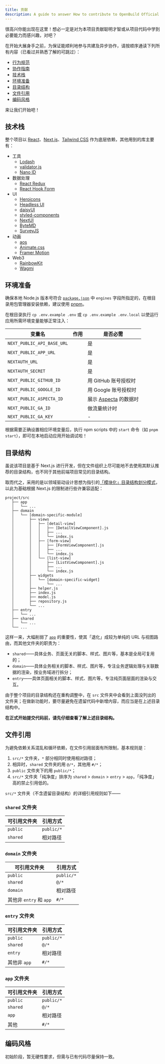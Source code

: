 ```yaml
---
title: 贡献
description: A guide to answer How to contribute to OpenBuild Official Website front-end project.
---
```


很高兴你能出现在这里！想必一定是对为本项目贡献聪明才智或从项目代码中学到必要能力而感兴趣，对吧？

在开始大展身手之前，为保证能顺利地参与共建及异步协作，请按顺序通读下列所有内容（已看过并熟悉了解的可跳过）：

- [行为规范](/zh/community/#行为规范)
- [协作指南](https://github.com/openbuildxyz/.github/blob/main/docs/collaboration/zh.md)
- [技术栈](#技术栈)
- [环境准备](#环境准备)
- [目录结构](#目录结构)
- [文件引用](#文件引用)
- [编码风格](#编码风格)

来让我们开始吧！

## 技术栈

整个项目以 [React](https://react.dev/)、[Next.js](https://nextjs.org/)、[Tailwind CSS](https://tailwindcss.com/) 作为底层依赖，其他用到的库主要有：

- 工具
  - [Lodash](https://lodash.com/)
  - [validator.js](https://github.com/validatorjs/validator.js)
  - [Nano ID](https://zelark.github.io/nano-id-cc/)
- 数据处理
  - [React Redux](https://react-redux.js.org/)
  - [React Hook Form](https://www.react-hook-form.com/)
- UI
  - [Heroicons](https://heroicons.com/)
  - [Headless UI](https://headlessui.com/v1)
  - [daisyUI](https://daisyui.com/)
  - [styled-components](https://styled-components.com/)
  - [NextUI](https://nextui.org/)
  - [ByteMD](https://bytemd.js.org/)
  - [SurveyJS](https://surveyjs.io/)
- 动画
  - [aos](https://michalsnik.github.io/aos/)
  - [Animate.css](https://animate.style/)
  - [Framer Motion](https://www.framer.com/motion/)
- Web3
  - [RainbowKit](https://www.rainbowkit.com/)
  - [Wagmi](https://wagmi.sh/)

## 环境准备

确保本地 Node.js 版本号符合 [`package.json`](../../package.json) 中 `engines` 字段所指定的，在根目录用包管理器安装依赖，建议使用 [pnpm](https://pnpm.io)。

在根目录执行 `cp .env.example .env` 或 `cp .env.example .env.local` 以使运行应用所需环境变量能够正常注入：

| 变量名 | 作用 | 是否必需 |
| --- | --- | --- |
| `NEXT_PUBLIC_API_BASE_URL` |  | 是 |
| `NEXT_PUBLIC_APP_URL` |  | 是 |
| `NEXTAUTH_URL` |  | 是 |
| `NEXTAUTH_SECRET` |  | 是 |
| `NEXT_PUBLIC_GITHUB_ID` |  | 用 GitHub 账号授权时 |
| `NEXT_PUBLIC_GOOGLE_ID` |  | 用 Google 账号授权时 |
| `NEXT_PUBLIC_ASPECTA_ID` |  | 展示 [Aspecta](https://aspecta.id) 的数据时 |
| `NEXT_PUBLIC_GA_ID` |  | 做流量统计时 |
| `NEXT_PUBLIC_GA_KEY` |  | - |

根据需要正确设置相应环境变量后，执行 npm scripts 中的 `start` 命令（如 `pnpm start`），即可在本地启动应用开始调试啦！

## 目录结构

虽说该项目是基于 Next.js 进行开发，但在文件组织上尽可能地不去使用其默认推荐的目录结构，也不同于其他前端项目常见的目录结构。

取而代之，采用的是以领域驱动设计思想为指引的[「模块化」目录结构划分模式](https://ourai.ws/posts/patterns-of-directory-structure-in-frontend-projects/#section-4)，以此为基础根据 Next.js 的限制进行些许兼容适配：

```
project/src
   ├── app
   │   └── ...
   ├── domain
   │   └── [domain-specific-module]
   │       ├── views
   │       │   ├── [detail-view]
   │       │   │   ├── [DetailViewComponent].js
   │       │   │   ├── ...
   │       │   │   └── index.js
   │       │   ├── [form-view]
   │       │   │   ├── [FormViewComponent].js
   │       │   │   ├── ...
   │       │   │   └── index.js
   │       │   └── [list-view]
   │       │       ├── [ListViewComponent].js
   │       │       ├── ...
   │       │       └── index.js
   │       ├── widgets
   │       │   └── [domain-specific-widget]
   │       │       └── ...
   │       ├── helper.js
   │       ├── index.js
   │       ├── model.js
   │       ├── repository.js
   │       └── ...
   ├── entry
   │   └── ...
   ├── shared
   │   └── ...
   └── ...
```

这样一来，大幅削弱了 [`app`](https://nextjs.org/docs/app) 的重要性，使其「退化」成较为单纯的 URL 与视图路由，而其他文件夹的职责为：

- `shared`——具体业务、页面无关的脚本、样式、图片等，基本是全局可复用的；
- `domain`——具体业务相关的脚本、样式、图片等，专注业务逻辑处理与关联数据的渲染，按业务域进行拆分；
- `entry`——具体页面相关的脚本、样式、图片等，专注纯页面层面的渲染与交互。

由于整个项目的目录结构还在重构调整中，在 `src` 文件夹中会看到上面没列出的文件夹；在做新功能时，要尽量避免在遗留代码中新增内容，而应当是在上述目录结构中。

**在正式开始提交代码前，请先仔细查看了解上述目录结构。**

## 文件引用

为避免依赖关系混乱和循环依赖，在文件引用层面有所限制，基本规则是：

1. `src/*` 文件夹，`*` 部分相同时使用相对路径；
2. 相异时，`shared` 文件夹的用 `@/*`，其他用 `#/*`；
3. `public` 文件夹下的用 `public/*`；
4. `src/*` 文件夹「纯净度」排序为 `shared` > `domain` > `entry` > `app`，「纯净度」高的禁止引用低的。

`src/*` 文件夹（不含遗留目录结构）的详细引用规则如下——

### `shared` 文件夹

| 可引用文件夹 | 引用方式 |
| --- | --- |
| `public` | `public/*` |
| `shared` | 相对路径 |

### `domain` 文件夹

| 可引用文件夹 | 引用方式 |
| --- | --- |
| `public` | `public/*` |
| `shared` | `@/*` |
| `domain` | 相对路径 |
| 其他非 `entry` 和 `app` | `#/*` |

### `entry` 文件夹

| 可引用文件夹 | 引用方式 |
| --- | --- |
| `public` | `public/*` |
| `shared` | `@/*` |
| `entry` | 相对路径 |
| 其他非 `app` | `#/*` |

### `app` 文件夹

| 可引用文件夹 | 引用方式 |
| --- | --- |
| `public` | `public/*` |
| `shared` | `@/*` |
| `app` | 相对路径 |
| 其他 | `#/*` |

## 编码风格

初始阶段，暂无硬性要求，但需与已有代码尽量保持一致。
